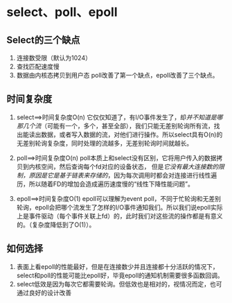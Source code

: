 # select、poll、epoll

## Select的三个缺点
1. 连接数受限（默认为1024）
2. 查找匹配速度慢
3. 数据由内核态拷贝到用户态 
poll改善了第一个缺点，epoll改善了三个缺点。

## 时间复杂度
1. select==\>时间复杂度O(n)
它仅仅知道了，有I/O事件发生了，却*并不知道是哪那几个流*（可能有一个，多个，甚至全部），我们只能无差别轮询所有流，找出能读出数据，或者写入数据的流，对他们进行操作。所以select具有O(n)的无差别轮询复杂度，同时处理的流越多，无差别轮询时间就越长。

2. poll==\>时间复杂度O(n)
poll本质上和select没有区别，它将用户传入的数据拷贝到内核空间，然后查询每个fd对应的设备状态， 但是*它没有最大连接数的限制，原因是它是基于链表来存储的*，因为每次调用时都会对连接进行线性遍历，所以随着FD的增加会造成遍历速度慢的“线性下降性能问题”。
 
3. epoll==\>时间复杂度O(1)
epoll可以理解为event poll，不同于忙轮询和无差别轮询，epoll会把哪个流发生了怎样的I/O事件通知我们。所以我们说epoll实际上是事件驱动（每个事件关联上fd）的，此时我们对这些流的操作都是有意义的。（复杂度降低到了O(1)）。

## 如何选择
1. 表面上看epoll的性能最好，但是在连接数少并且连接都十分活跃的情况下，select和poll的性能可能比epoll好，毕竟epoll的通知机制需要很多函数回调。
2. select低效是因为每次它都需要轮询。但低效也是相对的，视情况而定，也可通过良好的设计改善
